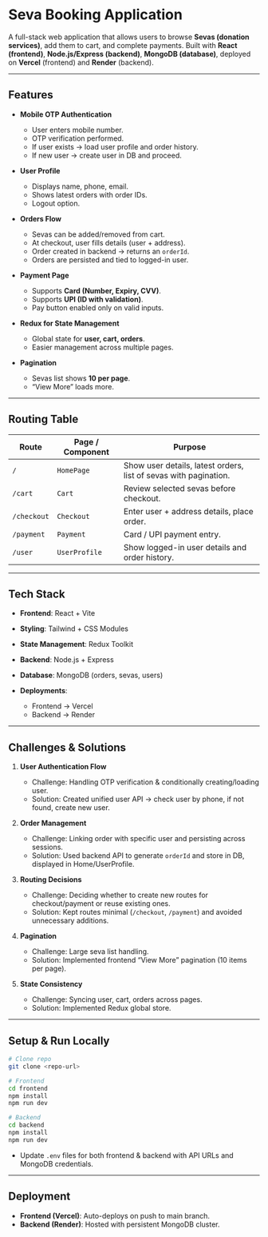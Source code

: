 # Seva Booking Application

A full-stack web application that allows users to browse **Sevas (donation services)**, add them to cart, and complete payments. Built with **React (frontend)**, **Node.js/Express (backend)**, **MongoDB (database)**, deployed on **Vercel** (frontend) and **Render** (backend).

---

## Features

* **Mobile OTP Authentication**

  * User enters mobile number.
  * OTP verification performed.
  * If user exists → load user profile and order history.
  * If new user → create user in DB and proceed.

* **User Profile**

  * Displays name, phone, email.
  * Shows latest orders with order IDs.
  * Logout option.

* **Orders Flow**

  * Sevas can be added/removed from cart.
  * At checkout, user fills details (user + address).
  * Order created in backend → returns an `orderId`.
  * Orders are persisted and tied to logged-in user.

* **Payment Page**

  * Supports **Card (Number, Expiry, CVV)**.
  * Supports **UPI (ID with validation)**.
  * Pay button enabled only on valid inputs.

* **Redux for State Management**

  * Global state for **user, cart, orders**.
  * Easier management across multiple pages.

* **Pagination**

  * Sevas list shows **10 per page**.
  * “View More” loads more.

---

## Routing Table

| Route       | Page / Component | Purpose                                                          |
| ----------- | ---------------- | ---------------------------------------------------------------- |
| `/`         | `HomePage`       | Show user details, latest orders, list of sevas with pagination. |
| `/cart`     | `Cart`           | Review selected sevas before checkout.                           |
| `/checkout` | `Checkout`       | Enter user + address details, place order.                       |
| `/payment`  | `Payment`        | Card / UPI payment entry.                                        |
| `/user`     | `UserProfile`    | Show logged-in user details and order history.                   |

---

## Tech Stack

* **Frontend**: React + Vite
* **Styling**: Tailwind + CSS Modules
* **State Management**: Redux Toolkit
* **Backend**: Node.js + Express
* **Database**: MongoDB (orders, sevas, users)
* **Deployments**:

  * Frontend → Vercel
  * Backend → Render

---

## Challenges & Solutions

1. **User Authentication Flow**

   * Challenge: Handling OTP verification & conditionally creating/loading user.
   * Solution: Created unified user API → check user by phone, if not found, create new user.

2. **Order Management**

   * Challenge: Linking order with specific user and persisting across sessions.
   * Solution: Used backend API to generate `orderId` and store in DB, displayed in Home/UserProfile.

3. **Routing Decisions**

   * Challenge: Deciding whether to create new routes for checkout/payment or reuse existing ones.
   * Solution: Kept routes minimal (`/checkout`, `/payment`) and avoided unnecessary additions.

4. **Pagination**

   * Challenge: Large seva list handling.
   * Solution: Implemented frontend “View More” pagination (10 items per page).

5. **State Consistency**

   * Challenge: Syncing user, cart, orders across pages.
   * Solution: Implemented Redux global store.

---

## Setup & Run Locally

```bash
# Clone repo
git clone <repo-url>

# Frontend
cd frontend
npm install
npm run dev

# Backend
cd backend
npm install
npm run dev
```

* Update `.env` files for both frontend & backend with API URLs and MongoDB credentials.

---

## Deployment

* **Frontend (Vercel)**: Auto-deploys on push to main branch.
* **Backend (Render)**: Hosted with persistent MongoDB cluster.
